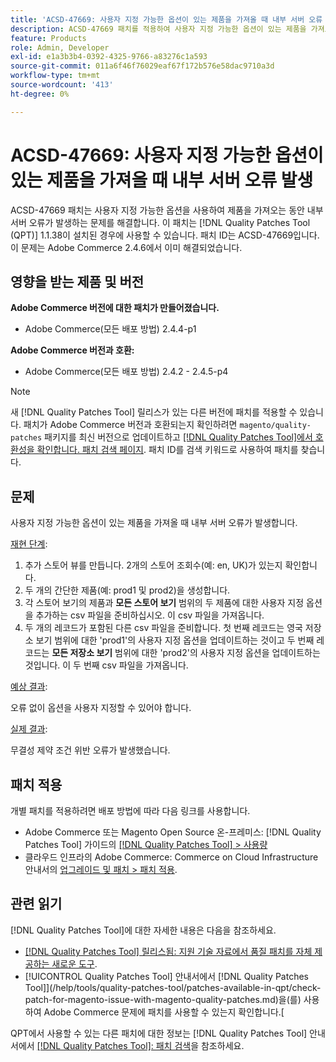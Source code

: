 ```yaml
---
title: 'ACSD-47669: 사용자 지정 가능한 옵션이 있는 제품을 가져올 때 내부 서버 오류 발생'
description: ACSD-47669 패치를 적용하여 사용자 지정 가능한 옵션이 있는 제품을 가져오는 동안 내부 서버 오류가 발생하는 Adobe Commerce 문제를 해결합니다.
feature: Products
role: Admin, Developer
exl-id: e1a3b3b4-0392-4325-9766-a83276c1a593
source-git-commit: 011a6f46f76029eaf67f172b576e58dac9710a3d
workflow-type: tm+mt
source-wordcount: '413'
ht-degree: 0%

---
```


# ACSD-47669: 사용자 지정 가능한 옵션이 있는 제품을 가져올 때 내부 서버 오류 발생

ACSD-47669 패치는 사용자 지정 가능한 옵션을 사용하여 제품을 가져오는 동안 내부 서버 오류가 발생하는 문제를 해결합니다. 이 패치는 [!DNL Quality Patches Tool (QPT)] 1.1.38이 설치된 경우에 사용할 수 있습니다. 패치 ID는 ACSD-47669입니다. 이 문제는 Adobe Commerce 2.4.6에서 이미 해결되었습니다.

## 영향을 받는 제품 및 버전

**Adobe Commerce 버전에 대한 패치가 만들어졌습니다.**

* Adobe Commerce(모든 배포 방법) 2.4.4-p1

**Adobe Commerce 버전과 호환:**

* Adobe Commerce(모든 배포 방법) 2.4.2 - 2.4.5-p4

>[!NOTE]
>
>새 [!DNL Quality Patches Tool] 릴리스가 있는 다른 버전에 패치를 적용할 수 있습니다. 패치가 Adobe Commerce 버전과 호환되는지 확인하려면 `magento/quality-patches` 패키지를 최신 버전으로 업데이트하고 [[!DNL Quality Patches Tool]에서 호환성을 확인합니다. 패치 검색 페이지](https://experienceleague.adobe.com/tools/commerce-quality-patches/index.html). 패치 ID를 검색 키워드로 사용하여 패치를 찾습니다.

## 문제

사용자 지정 가능한 옵션이 있는 제품을 가져올 때 내부 서버 오류가 발생합니다.

<u>재현 단계</u>:

1. 추가 스토어 뷰를 만듭니다. 2개의 스토어 조회수(예: en, UK)가 있는지 확인합니다.
1. 두 개의 간단한 제품(예: prod1 및 prod2)을 생성합니다.
1. 각 스토어 보기의 제품과 **모든 스토어 보기** 범위의 두 제품에 대한 사용자 지정 옵션을 추가하는 csv 파일을 준비하십시오. 이 csv 파일을 가져옵니다.
1. 두 개의 레코드가 포함된 다른 csv 파일을 준비합니다. 첫 번째 레코드는 영국 저장소 보기 범위에 대한 &#39;prod1&#39;의 사용자 지정 옵션을 업데이트하는 것이고 두 번째 레코드는 **모든 저장소 보기** 범위에 대한 &#39;prod2&#39;의 사용자 지정 옵션을 업데이트하는 것입니다. 이 두 번째 csv 파일을 가져옵니다.

<u>예상 결과</u>:

오류 없이 옵션을 사용자 지정할 수 있어야 합니다.

<u>실제 결과</u>:

무결성 제약 조건 위반 오류가 발생했습니다.

## 패치 적용

개별 패치를 적용하려면 배포 방법에 따라 다음 링크를 사용합니다.

* Adobe Commerce 또는 Magento Open Source 온-프레미스: [!DNL Quality Patches Tool] 가이드의 [[!DNL Quality Patches Tool] > 사용량](/help/tools/quality-patches-tool/usage.md)
* 클라우드 인프라의 Adobe Commerce: Commerce on Cloud Infrastructure 안내서의 [업그레이드 및 패치 > 패치 적용](https://experienceleague.adobe.com/docs/commerce-cloud-service/user-guide/develop/upgrade/apply-patches.html).

## 관련 읽기

[!DNL Quality Patches Tool]에 대한 자세한 내용은 다음을 참조하세요.

* [[!DNL Quality Patches Tool] 릴리스됨: 지원 기술 자료에서 품질 패치를 자체 제공하는 새로운 도구](https://experienceleague.adobe.com/en/docs/commerce-operations/tools/quality-patches-tool/quality-patches-tool-to-self-serve-quality-patches).
* [!UICONTROL Quality Patches Tool] 안내서에서  [!DNL Quality Patches Tool]](/help/tools/quality-patches-tool/patches-available-in-qpt/check-patch-for-magento-issue-with-magento-quality-patches.md)을(를) 사용하여 Adobe Commerce 문제에 패치를 사용할 수 있는지 확인합니다.[


QPT에서 사용할 수 있는 다른 패치에 대한 정보는 [!DNL Quality Patches Tool] 안내서에서 [[!DNL Quality Patches Tool]: 패치 검색](https://experienceleague.adobe.com/tools/commerce-quality-patches/index.html)을 참조하세요.
